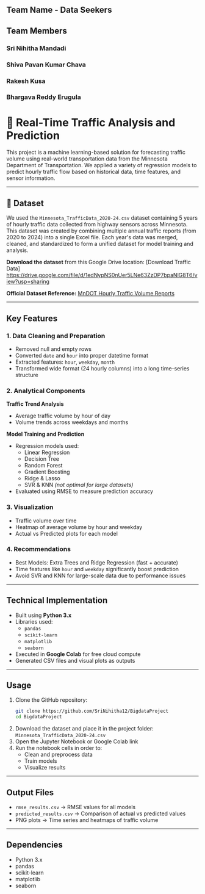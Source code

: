 
## Team Name - Data Seekers
## Team Members
### Sri Nihitha Mandadi 
### Shiva Pavan Kumar Chava 
### Rakesh Kusa 
### Bhargava Reddy Erugula


# 🚦 Real-Time Traffic Analysis and Prediction

This project is a machine learning-based solution for forecasting traffic volume using real-world transportation data from the Minnesota Department of Transportation. We applied a variety of regression models to predict hourly traffic flow based on historical data, time features, and sensor information.

---

## 📁 Dataset

We used the `Minnesota_TrafficData_2020-24.csv` dataset containing 5 years of hourly traffic data collected from highway sensors across Minnesota.
This dataset was created by combining multiple annual traffic reports (from 2020 to 2024) into a single Excel file. Each year's data was merged, cleaned, and standardized to form a unified dataset for model training and analysis.

 **Download the dataset** from this Google Drive location: [Download Traffic Data] https://drive.google.com/file/d/1edNypNS0nUer5LNe63ZzDP7bpaNlG8T6/view?usp=sharing

 **Official Dataset Reference:** [MnDOT Hourly Traffic Volume Reports](https://mndot.org/traffic/data/reports-hrvol-atr.html)

---

##  Key Features

### 1. Data Cleaning and Preparation
- Removed null and empty rows
- Converted `date` and `hour` into proper datetime format
- Extracted features: `hour`, `weekday`, `month`
- Transformed wide format (24 hourly columns) into a long time-series structure

### 2. Analytical Components

**Traffic Trend Analysis**
- Average traffic volume by hour of day
- Volume trends across weekdays and months

**Model Training and Prediction**
- Regression models used:
  - Linear Regression
  - Decision Tree
  - Random Forest
  - Gradient Boosting
  - Ridge & Lasso
  - SVR & KNN *(not optimal for large datasets)*
- Evaluated using RMSE to measure prediction accuracy

### 3. Visualization
- Traffic volume over time
- Heatmap of average volume by hour and weekday
- Actual vs Predicted plots for each model

### 4. Recommendations
-  Best Models: Extra Trees and Ridge Regression (fast + accurate)
-  Time features like `hour` and `weekday` significantly boost prediction
-  Avoid SVR and KNN for large-scale data due to performance issues

---

## Technical Implementation
- Built using **Python 3.x**
- Libraries used:
  - `pandas`
  - `scikit-learn`
  - `matplotlib`
  - `seaborn`
- Executed in **Google Colab** for free cloud compute
- Generated CSV files and visual plots as outputs

---

## Usage

1. Clone the GitHub repository:
   ```bash
   git clone https://github.com/SriNihitha12/BigdataProject
   cd BigdataProject
   ```
2. Download the dataset and place it in the project folder:
   `Minnesota_TrafficData_2020-24.csv`
3. Open the Jupyter Notebook or Google Colab link
4. Run the notebook cells in order to:
   - Clean and preprocess data
   - Train models
   - Visualize results

---

## Output Files
- `rmse_results.csv` → RMSE values for all models
- `predicted_results.csv` → Comparison of actual vs predicted values
- PNG plots → Time series and heatmaps of traffic volume

---

## Dependencies
- Python 3.x
- pandas
- scikit-learn
- matplotlib
- seaborn
